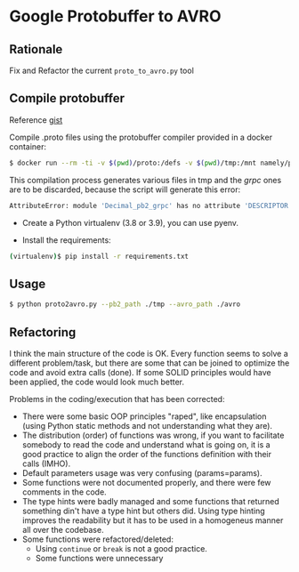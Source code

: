 # Google Protobuffer to AVRO

## Rationale

Fix and Refactor the current ```proto_to_avro.py``` tool

## Compile protobuffer

Reference [gist](https://gist.github.com/txomon/5c8eb8402989a26a016265009dc51e67)

Compile .proto files using the protobuffer compiler provided in a docker container:

```bash
$ docker run --rm -ti -v $(pwd)/proto:/defs -v $(pwd)/tmp:/mnt namely/protoc-all -d /defs/ -l python -o /mnt
```

This compilation process generates various files in tmp and the *grpc* ones are to be discarded, because the script will
generate this error:

```bash
AttributeError: module 'Decimal_pb2_grpc' has no attribute 'DESCRIPTOR'
```

* Create a Python virtualenv (3.8 or 3.9), you can use pyenv.

* Install the requirements:

```bash
(virtualenv)$ pip install -r requirements.txt
```


## Usage

```bash
$ python proto2avro.py --pb2_path ./tmp --avro_path ./avro
```

## Refactoring

I think the main structure of the code is OK. Every function seems to solve a different problem/task, but there are some that can be joined to optimize the code and avoid extra calls (done). If some SOLID principles would have been applied, the code would look much better.

Problems in the coding/execution that has been corrected:

* There were some basic OOP principles "raped", like encapsulation (using Python static methods and not understanding what they are).
* The distribution (order) of functions was wrong, if you want to facilitate somebody to read the code and understand what is going on, it is a good practice to align the order of the functions definition with their calls (IMHO).
* Default parameters usage was very confusing (params=params).
* Some functions were not documented properly, and there were few comments in the code.
* The type hints were badly managed and some functions that returned something din't have a type hint but others did. Using type hinting improves the readability but it has to be used in a homogeneus manner all over the codebase.
* Some functions were refactored/deleted:
  * Using ```continue``` or ```break``` is not a good practice.
  * Some functions were unnecessary
